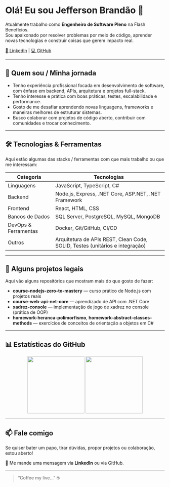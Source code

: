 # Olá! Eu sou Jefferson Brandão 👋

Atualmente trabalho como **Engenheiro de Software Pleno** na Flash Benefícios.  
Sou apaixonado por resolver problemas por meio de código, aprender novas tecnologias e construir coisas que gerem impacto real.

[🔗 LinkedIn](https://www.linkedin.com/in/j3eff) | [💻 GitHub](https://github.com/J3eff)

---

## 🚀 Quem sou / Minha jornada

- Tenho experiência profissional focada em desenvolvimento de software, com ênfase em backend, APIs, arquitetura e projetos full-stack.  
- Tenho interesse e prática com boas práticas, testes, escalabilidade e performance.  
- Gosto de me desafiar aprendendo novas linguagens, frameworks e maneiras melhores de estruturar sistemas.  
- Busco colaborar com projetos de código aberto, contribuir com comunidades e trocar conhecimento.

---

## 🛠️ Tecnologias & Ferramentas

Aqui estão algumas das stacks / ferramentas com que mais trabalho ou que me interessam:

| Categoria | Tecnologias |
|-----------|-------------|
| Linguagens | JavaScript, TypeScript, C# |
| Backend | Node.js, Express, .NET Core, ASP.NET, .NET Framework |
| Frontend | React, HTML, CSS |
| Bancos de Dados | SQL Server, PostgreSQL, MySQL, MongoDB |
| DevOps & Ferramentas | Docker, Git/GitHub, CI/CD |
| Outros | Arquitetura de APIs REST, Clean Code, SOLID, Testes (unitários e integração) |

---

## 📂 Alguns projetos legais

Aqui vão alguns repositórios que mostram mais do que gosto de fazer:

- **course-nodejs-zero-to-mastery** — curso prático de Node.js com projetos reais  
- **course-web-api-net-core** — aprendizado de API com .NET Core  
- **xadrez-console** — implementação de jogo de xadrez no console (prática de OOP)  
- **homework-heranca-polimorfismo**, **homework-abstract-classes-methods** — exercícios de conceitos de orientação a objetos em C#

---

## 📊 Estatísticas do GitHub

<p align="center">
  <img height="180em" src="https://github-readme-stats.vercel.app/api?username=J3eff&show_icons=true&theme=dracula"/>
  <img height="180em" src="https://github-readme-stats.vercel.app/api/top-langs/?username=J3eff&layout=compact&theme=dracula"/>
</p>

---

## 📫 Fale comigo

Se quiser bater um papo, tirar dúvidas, propor projetos ou colaboração, estou aberto!  

📧 Me mande uma mensagem via **LinkedIn** ou via GitHub.  

---

> “Coffee my live…” ☕
